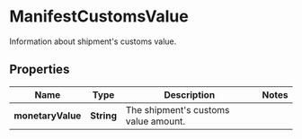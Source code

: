 

# ManifestCustomsValue

Information about shipment's customs value.

## Properties

| Name | Type | Description | Notes |
|------------ | ------------- | ------------- | -------------|
|**monetaryValue** | **String** | The shipment&#39;s customs value amount. |  |



